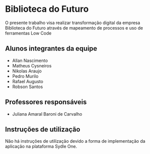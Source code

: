 # Biblioteca do Futuro

O presente trabalho visa realizar transformação digital da empresa Biblioteca do Futuro através de mapeamento de processos e uso de ferramentas Low Code

## Alunos integrantes da equipe

* Allan Nascimento
* Matheus Cysneiros
* Nikolas Araujo
* Pedro Murilo
* Rafael Augusto
* Robson Santos

## Professores responsáveis

* Juliana Amaral Baroni de Carvalho

## Instruções de utilização

Não há instruções de utilização devido a forma de implementação da aplicação na plataforma Sydle One.

